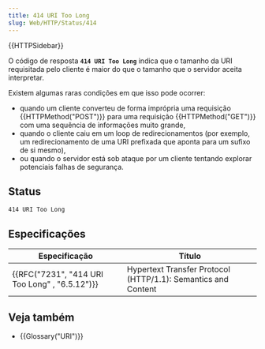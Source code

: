 ```yaml
---
title: 414 URI Too Long
slug: Web/HTTP/Status/414
---
```

{{HTTPSidebar}}

O código de resposta **`414 URI Too Long`** indica que o tamanho da URI requisitada pelo cliente é maior do que o tamanho que o servidor aceita interpretar.

Existem algumas raras condições em que isso pode ocorrer:

- quando um cliente converteu de forma imprópria uma requisição {{HTTPMethod("POST")}} para uma requisição {{HTTPMethod("GET")}} com uma sequência de informações muito grande,
- quando o cliente caiu em um loop de redirecionamentos (por exemplo, um redirecionamento de uma URI prefixada que aponta para um sufixo de si mesmo),
- ou quando o servidor está sob ataque por um cliente tentando explorar potenciais falhas de segurança.

## Status

```
414 URI Too Long
```

## Especificações

| Especificação                                                | Título                                                        |
| ------------------------------------------------------------ | ------------------------------------------------------------- |
| {{RFC("7231", "414 URI Too Long" , "6.5.12")}} | Hypertext Transfer Protocol (HTTP/1.1): Semantics and Content |

## Veja também

- {{Glossary("URI")}}
